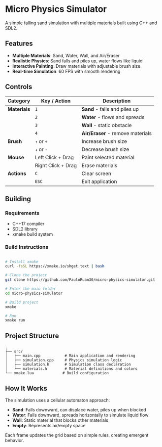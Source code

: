 # Micro Physics Simulator

A simple falling sand simulation with multiple materials built using C++ and SDL2.

## Features

- **Multiple Materials**: Sand, Water, Wall, and Air/Eraser
- **Realistic Physics**: Sand falls and piles up, water flows like liquid
- **Interactive Painting**: Draw materials with adjustable brush size
- **Real-time Simulation**: 60 FPS with smooth rendering

## Controls

| Category | Key / Action | Description |
|----------|--------------|-------------|
| **Materials** | `1` | **Sand** - falls and piles up |
| | `2` | **Water** - flows and spreads |
| | `3` | **Wall** - static obstacle |
| | `4` | **Air/Eraser** - remove materials |
| **Brush** | `↑` or `+` | Increase brush size |
| | `↓` or `-` | Decrease brush size |
| **Mouse** | Left Click + Drag | Paint selected material |
| | Right Click + Drag | Erase materials |
| **Actions** | `C` | Clear screen |
| | `ESC` | Exit application |

## Building

### Requirements
- C++17 compiler
- SDL2 library
- xmake build system

### Build Instructions

```bash

# Install xmake
curl -fsSL https://xmake.io/shget.text | bash

# Clone the project
git clone https://github.com/PauloRuan30/micro-physics-simulator.git

# Enter the main folder
cd micro-physics-simulator

# Build project
xmake

# Run
xmake run 
```

## Project Structure

```
.
├── src/
│   ├── main.cpp           # Main application and rendering
│   ├── simulation.cpp     # Physics simulation logic
│   ├── simulation.h       # Simulation class declaration
│   └── materials.h        # Material definitions and colors
└── xmake.lua             # Build configuration
```

## How It Works

The simulation uses a cellular automaton approach:
- **Sand**: Falls downward, can displace water, piles up when blocked
- **Water**: Falls downward, spreads horizontally to simulate liquid flow
- **Wall**: Static material that blocks other materials
- **Empty**: Represents air/empty space

Each frame updates the grid based on simple rules, creating emergent behavior.

